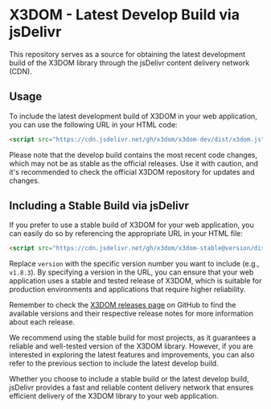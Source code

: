 # X3DOM - Latest Develop Build via jsDelivr

This repository serves as a source for obtaining the latest development build of the X3DOM library through the jsDelivr content delivery network (CDN).

## Usage
To include the latest development build of X3DOM in your web application, you can use the following URL in your HTML code:

```html
<script src="https://cdn.jsdelivr.net/gh/x3dom/x3dom-dev/dist/x3dom.js"></script>
```

Please note that the develop build contains the most recent code changes, which may not be as stable as the official releases. Use it with caution, and it's recommended to check the official X3DOM repository for updates and changes.

## Including a Stable Build via jsDelivr

If you prefer to use a stable build of X3DOM for your web application, you can easily do so by referencing the appropriate URL in your HTML file:

```html
<script src="https://cdn.jsdelivr.net/gh/x3dom/x3dom-stable@version/dist/x3dom.js"></script>
```

Replace `version` with the specific version number you want to include (e.g., `v1.8.3`). By specifying a version in the URL, you can ensure that your web application uses a stable and tested release of X3DOM, which is suitable for production environments and applications that require higher reliability.

Remember to check the [X3DOM releases page](https://github.com/x3dom/x3dom/releases) on GitHub to find the available versions and their respective release notes for more information about each release.

We recommend using the stable build for most projects, as it guarantees a reliable and well-tested version of the X3DOM library. However, if you are interested in exploring the latest features and improvements, you can also refer to the previous section to include the latest develop build.

Whether you choose to include a stable build or the latest develop build, jsDelivr provides a fast and reliable content delivery network that ensures efficient delivery of the X3DOM library to your web application.
